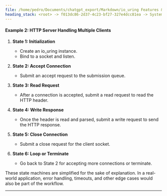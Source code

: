 ```yaml
---
file: /home/pedro/Documents/chatgpt_export/Markdown/io_uring Features & Workflow.md
heading_stack: <root> -> f013dc86-2d37-4c23-bf27-327e4dcc81ea -> System -> 3aad8956-6efe-4d23-937d-928e45dec0e2 -> System -> aaa23db3-fa39-411e-a77c-61fc74f888be -> User -> 03e7a418-e0e6-49a3-87ca-0b973cd25839 -> Assistant -> io_uring Features and Use Cases -> Features -> Use Cases -> Workflow Examples as State Machines -> Example 1: Asynchronous File Read -> Example 2: HTTP Server Handling Multiple Clients
---
```

#### Example 2: HTTP Server Handling Multiple Clients

1. **State 1: Initialization**
    - Create an io_uring instance.
    - Bind to a socket and listen.

2. **State 2: Accept Connection**
    - Submit an accept request to the submission queue.

3. **State 3: Read Request**
    - After a connection is accepted, submit a read request to read the HTTP header.

4. **State 4: Write Response**
    - Once the header is read and parsed, submit a write request to send the HTTP response.

5. **State 5: Close Connection**
    - Submit a close request for the client socket.

6. **State 6: Loop or Terminate**
    - Go back to State 2 for accepting more connections or terminate.

These state machines are simplified for the sake of explanation. In a real-world application, error handling, timeouts, and other edge cases would also be part of the workflow.

---
